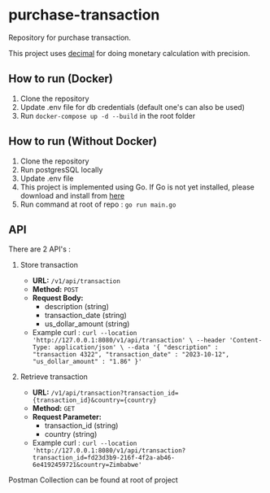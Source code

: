 # purchase-transaction
Repository for purchase transaction.

This project uses [decimal](https://github.com/shopspring/decimal) for doing monetary calculation with precision.

## How to run (Docker)
1. Clone the repository
2. Update .env file for db credentials (default one's can also be used)
3. Run `docker-compose up -d --build` in the root folder

## How to run (Without Docker)
1. Clone the repository
2. Run postgresSQL locally
3. Update .env file
4. This project is implemented using Go. If Go is not yet installed, please download and install from [here](https://golang.org/doc/install)
5. Run command at root of repo : `go run main.go`

## API
There are 2 API's :
1. Store transaction
   - **URL:** `/v1/api/transaction`
   - **Method:** `POST`
   - **Request Body:**
     - description (string)
     - transaction_date (string)
     - us_dollar_amount (string)
   - Example curl :
   `curl --location 'http://127.0.0.1:8080/v1/api/transaction' \
     --header 'Content-Type: application/json' \
     --data '{
     "description" : "transaction 4322",
     "transaction_date" : "2023-10-12",
     "us_dollar_amount" : "1.86"
     }'`

2. Retrieve transaction
   - **URL:** `/v1/api/transaction?transaction_id={transaction_id}&country={country}`
   - **Method:** `GET`
   - **Request Parameter:**
      - transaction_id (string)
      - country (string)
   - Example curl :
   `curl --location 'http://127.0.0.1:8080/v1/api/transaction?transaction_id=fd23d3b9-216f-4f2a-ab46-6e4192459721&country=Zimbabwe'`

Postman Collection can be found at root of project